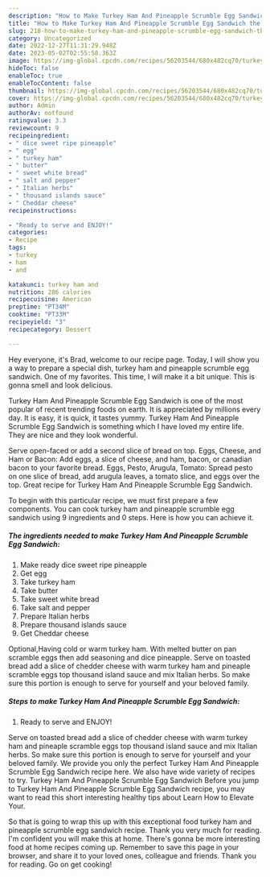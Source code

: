 ```yaml
---
description: "How to Make Turkey Ham And Pineapple Scrumble Egg Sandwich the Delicious"
title: "How to Make Turkey Ham And Pineapple Scrumble Egg Sandwich the Delicious"
slug: 218-how-to-make-turkey-ham-and-pineapple-scrumble-egg-sandwich-the-delicious
category: Uncategorized
date: 2022-12-27T11:31:29.948Z
date: 2023-05-02T02:55:58.363Z
image: https://img-global.cpcdn.com/recipes/56203544/680x482cq70/turkey-ham-and-pineapple-scrumble-egg-sandwich-recipe-main-photo.jpg
hideToc: false
enableToc: true
enableTocContent: false
thumbnail: https://img-global.cpcdn.com/recipes/56203544/680x482cq70/turkey-ham-and-pineapple-scrumble-egg-sandwich-recipe-main-photo.jpg
cover: https://img-global.cpcdn.com/recipes/56203544/680x482cq70/turkey-ham-and-pineapple-scrumble-egg-sandwich-recipe-main-photo.jpg
author: Admin
authorAv: notfound
ratingvalue: 3.3
reviewcount: 9
recipeingredient:
- " dice sweet ripe pineapple"
- " egg"
- " turkey ham"
- " butter"
- " sweet white bread"
- " salt and pepper"
- " Italian herbs"
- " thousand islands sauce"
- " Cheddar cheese"
recipeinstructions:

- "Ready to serve and ENJOY!"
categories:
- Recipe
tags:
- turkey
- ham
- and

katakunci: turkey ham and 
nutrition: 286 calories
recipecuisine: American
preptime: "PT34M"
cooktime: "PT33M"
recipeyield: "3"
recipecategory: Dessert

---
```



Hey everyone, it's Brad, welcome to our recipe page. Today, I will show you a way to prepare a special dish, turkey ham and pineapple scrumble egg sandwich. One of my favorites. This time, I will make it a bit unique. This is gonna smell and look delicious.

Turkey Ham And Pineapple Scrumble Egg Sandwich is one of the most popular of recent trending foods on earth. It is appreciated by millions every day. It is easy, it is quick, it tastes yummy. Turkey Ham And Pineapple Scrumble Egg Sandwich is something which I have loved my entire life. They are nice and they look wonderful.

Serve open-faced or add a second slice of bread on top. Eggs, Cheese, and Ham or Bacon: Add eggs, a slice of cheese, and ham, bacon, or canadian bacon to your favorite bread. Eggs, Pesto, Arugula, Tomato: Spread pesto on one slice of bread, add arugula leaves, a tomato slice, and eggs over the top. Great recipe for Turkey Ham And Pineapple Scrumble Egg Sandwich.


To begin with this particular recipe, we must first prepare a few components. You can cook turkey ham and pineapple scrumble egg sandwich using 9 ingredients and 0 steps. Here is how you can achieve it.

<!--inarticleads1-->

##### The ingredients needed to make Turkey Ham And Pineapple Scrumble Egg Sandwich:

1. Make ready  dice sweet ripe pineapple
1. Get  egg
1. Take  turkey ham
1. Take  butter
1. Take  sweet white bread
1. Take  salt and pepper
1. Prepare  Italian herbs
1. Prepare  thousand islands sauce
1. Get  Cheddar cheese


Optional,Having cold or warm turkey ham. With melted butter on pan scramble eggs then add seasoning and dice pineapple. Serve on toasted bread add a slice of chedder cheese with warm turkey ham and pineaple scramble eggs top thousand island sauce and mix Italian herbs. So make sure this portion is enough to serve for yourself and your beloved family. 

<!--inarticleads2-->

##### Steps to make Turkey Ham And Pineapple Scrumble Egg Sandwich:


1. Ready to serve and ENJOY!

Serve on toasted bread add a slice of chedder cheese with warm turkey ham and pineaple scramble eggs top thousand island sauce and mix Italian herbs. So make sure this portion is enough to serve for yourself and your beloved family. We provide you only the perfect Turkey Ham And Pineapple Scrumble Egg Sandwich recipe here. We also have wide variety of recipes to try. Turkey Ham And Pineapple Scrumble Egg Sandwich Before you jump to Turkey Ham And Pineapple Scrumble Egg Sandwich recipe, you may want to read this short interesting healthy tips about Learn How to Elevate Your. 

So that is going to wrap this up with this exceptional food turkey ham and pineapple scrumble egg sandwich recipe. Thank you very much for reading. I'm confident you will make this at home. There's gonna be more interesting food at home recipes coming up. Remember to save this page in your browser, and share it to your loved ones, colleague and friends. Thank you for reading. Go on get cooking!

